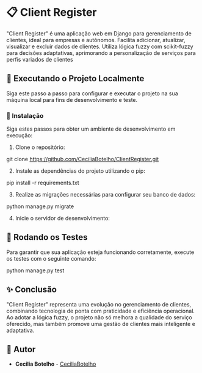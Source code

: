 # 📋 Client Register

"Client Register" é uma aplicação web em Django para gerenciamento de clientes, ideal para empresas e autônomos. Facilita adicionar, atualizar, visualizar e excluir dados de clientes. Utiliza lógica fuzzy com scikit-fuzzy para decisões adaptativas, aprimorando a personalização de serviços para perfis variados de clientes

## 🚀 Executando o Projeto Localmente
Siga este passo a passo para configurar e executar o projeto na sua máquina local para fins de desenvolvimento e teste.

### 🔧 Instalação

Siga estes passos para obter um ambiente de desenvolvimento em execução:

1. Clone o repositório:

git clone https://github.com/CeciliaBotelho/ClientRegister.git


2. Instale as dependências do projeto utilizando o pip:

pip install -r requirements.txt


3. Realize as migrações necessárias para configurar seu banco de dados:

python manage.py migrate


4. Inicie o servidor de desenvolvimento:

## 🧪 Rodando os Testes

Para garantir que sua aplicação esteja funcionando corretamente, execute os testes com o seguinte comando:

python manage.py test

## ✨ Conclusão
"Client Register" representa uma evolução no gerenciamento de clientes, combinando tecnologia de ponta com praticidade e eficiência operacional. Ao adotar a lógica fuzzy, o projeto não só melhora a qualidade do serviço oferecido, mas também promove uma gestão de clientes mais inteligente e adaptativa. 


## 👤 Autor

- **Cecilia Botelho** - [CeciliaBotelho](https://github.com/CeciliaBotelho)



